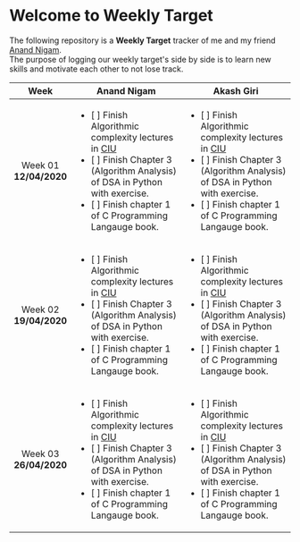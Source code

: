 # Welcome to Weekly Target

The following repository is a **Weekly Target** tracker of me and my friend [Anand Nigam](https://github.com/anand2nigam). <br>
The purpose of logging our weekly target's side by side is to learn new skills and motivate each other to not lose track.

| Week | Anand Nigam | Akash Giri |
| :-------------: | ------------------- | -------------------------- |
| Week 01 <br>  **12/04/2020**| <ul><li>[ ] Finish Algorithmic complexity lectures in [CIU](https://github.com/jwasham/coding-interview-university#arrays)</li><li>[ ] Finish Chapter 3 (Algorithm Analysis) of DSA in Python with exercise.</li><li>[ ] Finish chapter 1 of C Programming Langauge book.</li></ul> | <ul><li>[ ] Finish Algorithmic complexity lectures in [CIU](https://github.com/jwasham/coding-interview-university#arrays)</li><li>[ ] Finish Chapter 3 (Algorithm Analysis) of DSA in Python with exercise.</li><li>[ ] Finish chapter 1 of C Programming Langauge book.</li></ul> |
| Week 02 <br>  **19/04/2020**| <ul><li>[ ] Finish Algorithmic complexity lectures in [CIU](https://github.com/jwasham/coding-interview-university#arrays)</li><li>[ ] Finish Chapter 3 (Algorithm Analysis) of DSA in Python with exercise.</li><li>[ ] Finish chapter 1 of C Programming Langauge book.</li></ul> | <ul><li>[ ] Finish Algorithmic complexity lectures in [CIU](https://github.com/jwasham/coding-interview-university#arrays)</li><li>[ ] Finish Chapter 3 (Algorithm Analysis) of DSA in Python with exercise.</li><li>[ ] Finish chapter 1 of C Programming Langauge book.</li></ul> |
| Week 03 <br>  **26/04/2020**| <ul><li>[ ] Finish Algorithmic complexity lectures in [CIU](https://github.com/jwasham/coding-interview-university#arrays)</li><li>[ ] Finish Chapter 3 (Algorithm Analysis) of DSA in Python with exercise.</li><li>[ ] Finish chapter 1 of C Programming Langauge book.</li></ul> | <ul><li>[ ] Finish Algorithmic complexity lectures in [CIU](https://github.com/jwasham/coding-interview-university#arrays)</li><li>[ ] Finish Chapter 3 (Algorithm Analysis) of DSA in Python with exercise.</li><li>[ ] Finish chapter 1 of C Programming Langauge book.</li></ul> |